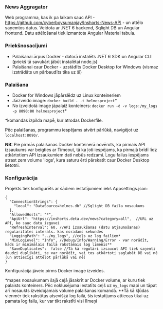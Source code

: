 ### News Aggragator

Web programma, kas ik pa laikam sauc API - https://github.com/cyberboysumanjay/Inshorts-News-API - un attēlo saņemtos datus.
Veidota ar .NET 6 backend, Sqlight DB un Angular frontend. Datu attēlošanai tiek izmantota Angular Material tabula.

### Priekšnosacījumi
- Palaišanai ārpus Docker - datorā instalēts .NET 6 SDK un Angular CLI (priekš tā savukārt jābūt instalētai node.js)
- Palaišanai caur Docker - uzstādīts Docker Desktop for Windows (vismaz izstrādāts un pārbaudīts tika uz šī)

### Palaišana

- Docker for Windows jāpārslēdz uz Linux konteineriem
- Jāizveido image: `docker build . -t helmesproject`* 
- No izveidotā image jāpalaiž konteiners: `docker run -d -v logs:/my_logs -p 8090:80 helmesproject`*

*komandas izpilda mapē, kur atrodas Dockerfile.

Pēc palaišanas, programmu iespējams atvērt pārlūkā, navigējot uz `localhost:8090/`.

**NB:** Pie pirmās palaišanas Docker konteinerā novērots, ka pirmais API izsaukums var beigties ar Timeout, tā ka ļoti iespējams, ka pirmajā brīdī līdz atkārtotiem API izsaukumiem dati nebūs redzami.
Logu failus iespējams atrast zem volume 'logs', kura saturu ērti pārskatīt caur Docker Desktop lietotni.

### Konfigurācija
Projekts tiek konfigurēts ar šādiem iestatījumiem iekš Appsettings.json:
```
{
  "ConnectionStrings": {
    "local": "DataSource=helmes.db" //Sqlight DB faila nosaukums
  },
  "AllowedHosts": "*",
  "ApiUrl": "https://inshorts.deta.dev/news?category=all",  //URL uz API, ko sauc datu izguvei
  "RefreshInterval": 60, //API izsaukšanas (datu atjaunošanas) regularitātes interāls. kas norādāms sekundēs
  "LoggingPath": "../my_logs", //ceļs uz log failiem*
  "MinLogLevel": "Info", //Debug/Info/Warning/Error - var norādīt, kāds ir minimālais failā rakstāmais log līmenis**
  "SaveDuplicates":  false //Tā kā regulāri izsaucot API tiek saņemti daudzi duplikāti, te var norādīt, vai tos atkārtoti saglabāt DB vai nē (un attiecīgi attēlot pārlūkā vai nē)
}
```
Konfigurācija jāveic pirms Docker image izveides.

*mapes nosaukumam šajā ceļā jāsakrīt ar Docker volume, ar kuru tiek palaists konteiners. Pēc noklusējuma iestatīts ceļš uz `my_logs` mapi un tāpat arī nosaukts izveidojamais volume palaišanas komandā.
**Tā kā kļūdas vienmēr tiek rakstītas atsevišķā log failā, šis iestatījums attiecas tikai uz pamata log failu, kur var tikt rakstīti visi līmeņi
